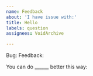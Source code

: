 ```yaml
---
name: Feedback
about: 'I have issue with:'
title: Hello
labels: question
assignees: VoidArchive

---
```


Bug:
Feedback:

You can do ______ 
better this way:
